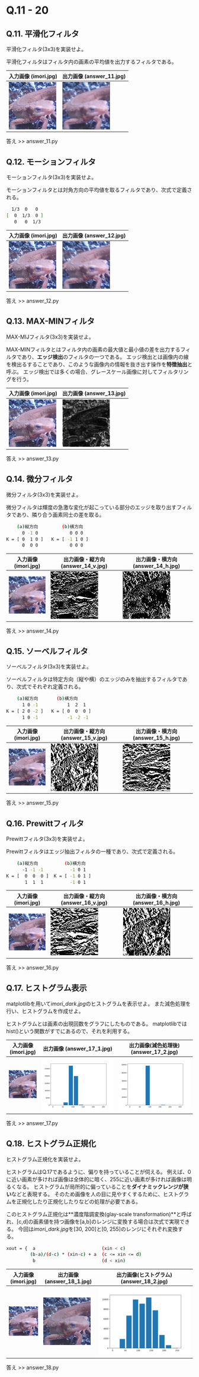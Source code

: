 # Q.11 - 20

## Q.11. 平滑化フィルタ

平滑化フィルタ(3x3)を実装せよ。

平滑化フィルタはフィルタ内の画素の平均値を出力するフィルタである。

|入力画像 (imori.jpg)|出力画像 (answer_11.jpg)|
|---|---|
|![](imori.jpg)|![](answer_11.jpg)|

答え >> answer_11.py


## Q.12. モーションフィルタ

モーションフィルタ(3x3)を実装せよ。

モーションフィルタとは対角方向の平均値を取るフィルタであり、次式で定義される。

```bash
  1/3  0   0
[  0  1/3  0 ]
   0   0  1/3
```

|入力画像 (imori.jpg)|出力画像 (answer_12.jpg)|
|---|---|
|![](imori.jpg)|![](answer_12.jpg)|

答え >> answer_12.py

## Q.13. MAX-MINフィルタ

MAX-MIJフィルタ(3x3)を実装せよ。

MAX-MINフィルタとはフィルタ内の画素の最大値と最小値の差を出力するフィルタであり、**エッジ検出**のフィルタの一つである。
エッジ検出とは画像内の線を検出るすることであり、このような画像内の情報を抜き出す操作を**特徴抽出**と呼ぶ。
エッジ検出では多くの場合、グレースケール画像に対してフィルタリングを行う。

|入力画像 (imori.jpg)|出力画像 (answer_13.jpg)|
|---|---|
|![](imori.jpg)|![](answer_13.jpg)|

答え >> answer_13.py


## Q.14. 微分フィルタ

微分フィルタ(3x3)を実装せよ。

微分フィルタは輝度の急激な変化が起こっている部分のエッジを取り出すフィルタであり、隣り合う画素同士の差を取る。

```bash
    (a)縦方向         (b)横方向
      0 -1 0            0 0 0
K = [ 0  1 0 ]   K = [ -1 1 0 ]
      0  0 0            0 0 0
```

|入力画像 (imori.jpg)|出力画像・縦方向 (answer_14_v.jpg)|出力画像・横方向 (answer_14_h.jpg)|
|---|---|---|
|![](imori.jpg)|![](answer_14_v.jpg)|![](answer_14_h.jpg)|

答え >> answer_14.py

## Q.15. ソーベルフィルタ

ソーベルフィルタ(3x3)を実装せよ。

ソーベルフィルタは特定方向（縦や横）のエッジのみを抽出するフィルタであり、次式でそれぞれ定義される。

```bash
    (a)縦方向       (b)横方向
      1 0 -1           1  2  1
K = [ 2 0 -2 ]   K = [ 0  0  0 ]
      1 0 -1           -1 -2 -1
```

|入力画像 (imori.jpg)|出力画像・縦方向 (answer_15_v.jpg)|出力画像・横方向 (answer_15_h.jpg)|
|---|---|---|
|![](imori.jpg)|![](answer_15_v.jpg)|![](answer_15_h.jpg)|

答え >> answer_15.py

## Q.16. Prewittフィルタ

Prewittフィルタ(3x3)を実装せよ。

Prewittフィルタはエッジ抽出フィルタの一種であり、次式で定義される。

```bash
    (a)縦方向          (b)横方向
      -1 -1 -1          -1 0 1
K = [  0  0  0 ]  K = [ -1 0 1 ]
       1  1  1          -1 0 1
```

|入力画像 (imori.jpg)|出力画像・縦方向 (answer_16_v.jpg)|出力画像・横方向 (answer_16_h.jpg)|
|---|---|---|
|![](imori.jpg)|![](answer_16_v.jpg)|![](answer_16_h.jpg)|

答え >> answer_16.py

## Q.17. ヒストグラム表示

matplotlibを用いて*imori_dark.jpg*のヒストグラムを表示せよ。
また減色処理を行い、ヒストグラムを作成せよ。

ヒストグラムとは画素の出現回数をグラフにしたものである。
matplotlibではhist()という関数がすでにあるので、それを利用する。

|入力画像 (imori.jpg)|出力画像 (answer_17_1.jpg) |出力画像(減色処理後)(answer_17_2.jpg)|
|---|---|---|
|![](imori.jpg)|![](answer_17_1.jpg)|![](answer_17_2.jpg)|

答え >> answer_17.py

## Q.18. ヒストグラム正規化

ヒストグラム正規化を実装せよ。

ヒストグラムはQ.17であるように、偏りを持っていることが伺える。
例えば、0に近い画素が多ければ画像は全体的に暗く、255に近い画素が多ければ画像は明るくなる。
ヒストグラムが局所的に偏っていることを**ダイナミックレンジが狭い**などと表現する。
そのため画像を人の目に見やすくするために、ヒストグラムを正規化したり正規化したりなどの処理が必要である。

このヒストグラム正規化は**濃度階調変換(glay-scale transformation)**と呼ばれ、[c,d]の画素値を持つ画像を[a,b]のレンジに変換する場合は次式で実現できる。
今回は*imori_dark.jpg*を[30, 200]と[0, 255]のレンジにそれぞれ変換する。

```bash
xout = {  a                         (xin < c)
         (b-a)/(d-c) * (xin-c) + a  (c <= xin <= d)
          b                         (d < xin)
```

|入力画像 (imori.jpg)|出力画像 (answer_18_1.jpg) |出力画像(ヒストグラム)(answer_18_2.jpg)|
|---|---|---|
|![](imori.jpg)|![](answer_18_1.jpg)|![](answer_18_2.jpg)|

答え >> answer_18.py
